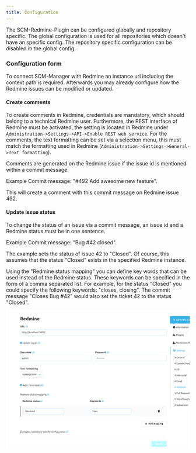 ```yaml
---
title: Configuration
---
```


The SCM-Redmine-Plugin can be configured globally and repository specific. The global configuration is used for all repositories which doesn't have an specific config. The repository specific configuration can be disabled in the global config.

### Configuration form
To connect SCM-Manager with Redmine an instance url including the context path is required.
Afterwards you may already configure how the Redmine issues can be modified or updated. 

#### Create comments
To create comments in Redmine, credentials are mandatory, which should belong to a technical Redmine user.
Furthermore, the REST interface of Redmine must be activated, the setting is located in Redmine under `Administration->Settings->API->Enable REST web service`.
For the comments, the text formatting can be set via a selection menu, this must match the formatting used in Redmine (`Administration->Settings->General->Text formatting`).

Comments are generated on the Redmine issue if the issue id is mentioned within a commit message. 

Example Commit message: "#492 Add awesome new feature".

This will create a comment with this commit message on Redmine issue 492.

#### Update issue status
To change the status of an issue via a commit message, an issue id and a Redmine status must be in one sentence.

Example Commit message: "Bug #42 closed".

The example sets the status of issue 42 to "Closed".
Of course, this assumes that the status "Closed" exists in the specified Redmine instance.

Using the "Redmine status mapping" you can define key words that can be used instead of the Redmine status.
These keywords can be specified in the form of a comma separated list.
For example, for the status "Closed" you could specify the following keywords: "closes, closing".
The commit message "Closes Bug #42" would also set the ticket 42 to the status "Closed".

![Redmine configuration](assets/config.png)
